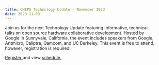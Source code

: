 ```yaml
---
title: CHIPS Technology Update - November 2023
date: 2023-11-09
---
```


Join us for the next Technology Update featuring informative, technical talks on open source hardware collaborative 
development. Hosted by Google in Sunnyvale, California, the event includes speakers from Google, Antmicro, Caliptra, 
Qamcom, and UC Berkeley. This event is free to attend, however, registration is required.

[Register ](https://events.linuxfoundation.org/chips-biannual-technology-update/) and view 
[schedule. ](https://events.linuxfoundation.org/chips-biannual-technology-update/program/schedule/)



